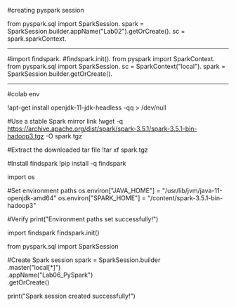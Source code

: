 #creating pyspark session

from pyspark.sql import SparkSession.
spark = SparkSession.builder.appName("Lab02").getOrCreate().
sc = spark.sparkContext.

----------

#import findspark.
#findspark.init().
from pyspark import SparkContext.
from pyspark.sql import SparkSession.
sc = SparkContext("local").
spark = SparkSession.builder.getOrCreate().

------------
#colab env

!apt-get install openjdk-11-jdk-headless -qq > /dev/null

#Use a stable Spark mirror link
!wget -q https://archive.apache.org/dist/spark/spark-3.5.1/spark-3.5.1-bin-hadoop3.tgz -O spark.tgz

#Extract the downloaded tar file
!tar xf spark.tgz

#Install findspark
!pip install -q findspark

import os

#Set environment paths
os.environ["JAVA_HOME"] = "/usr/lib/jvm/java-11-openjdk-amd64"
os.environ["SPARK_HOME"] = "/content/spark-3.5.1-bin-hadoop3"

#Verify
print("Environment paths set successfully!")

import findspark
findspark.init()

from pyspark.sql import SparkSession

#Create Spark session
spark = SparkSession.builder \
    .master("local[*]") \
    .appName("Lab06_PySpark") \
    .getOrCreate()

print("Spark session created successfully!")

